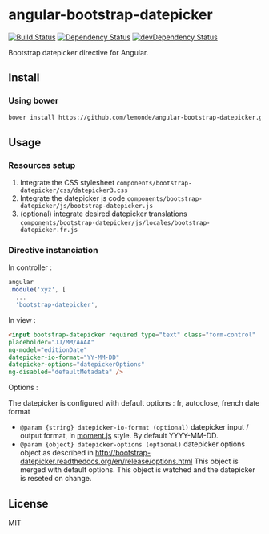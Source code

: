 # angular-bootstrap-datepicker

[![Build Status](https://travis-ci.org/lemonde/angular-bootstrap-datepicker.svg?branch=master)](https://travis-ci.org/lemonde/angular-bootstrap-datepicker)
[![Dependency Status](https://david-dm.org/lemonde/angular-bootstrap-datepicker.svg?theme=shields.io)](https://david-dm.org/lemonde/angular-bootstrap-datepicker)
[![devDependency Status](https://david-dm.org/lemonde/angular-bootstrap-datepicker/dev-status.svg?theme=shields.io)](https://david-dm.org/lemonde/angular-bootstrap-datepicker#info=devDependencies)

Bootstrap datepicker directive for Angular.

## Install

### Using bower

```sh
bower install https://github.com/lemonde/angular-bootstrap-datepicker.git
```

## Usage

### Resources setup

 1. Integrate the CSS stylesheet `components/bootstrap-datepicker/css/datepicker3.css`
 1. Integrate the datepicker js code `components/bootstrap-datepicker/js/bootstrap-datepicker.js`
 1. (optional) integrate desired datepicker translations `components/bootstrap-datepicker/js/locales/bootstrap-datepicker.fr.js`

### Directive instanciation

In controller :

``` javascript
angular
.module('xyz', [
  ...
  'bootstrap-datepicker',
```

In view :

```html
<input bootstrap-datepicker required type="text" class="form-control"
placeholder="JJ/MM/AAAA"
ng-model="editionDate"
datepicker-io-format="YY-MM-DD"
datepicker-options="datepickerOptions"
ng-disabled="defaultMetadata" />
```

Options :

The datepicker is configured with default options : fr, autoclose, french date format

* `@param {string} datepicker-io-format (optional)` datepicker input / output format, in [moment.js](http://momentjs.com/) style. By default YYYY-MM-DD.
* `@param {object} datepicker-options (optional)` datepicker options object
as described in http://bootstrap-datepicker.readthedocs.org/en/release/options.html
This object is merged with default options.
This object is watched and the datepicker is reseted on change.

## License

MIT
